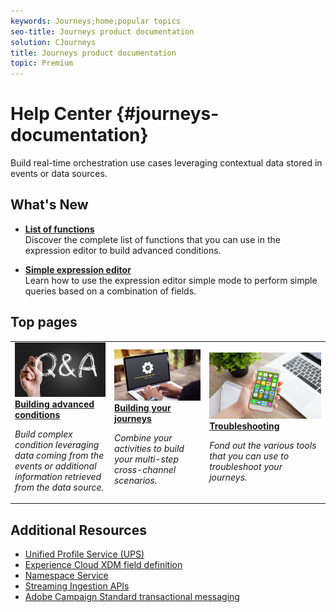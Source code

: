 ```yaml
---
keywords: Journeys;home;popular topics
seo-title: Journeys product documentation
solution: CJourneys
title: Journeys product documentation
topic: Premium
---
```


# Help Center {#journeys-documentation}

Build real-time orchestration use cases leveraging contextual data stored in events or data sources.

## What's New

* **[List of functions](using/expressionfunctions.md)**<br/>
Discover the complete list of functions that you can use in the expression editor to build advanced conditions.

* **[Simple expression editor](using/journeyorchestration.md#concept_ksq_2rt_52b/section_e2n_pft_dgb)**<br/>
Learn how to use the expression editor simple mode to perform simple queries based on a combination of fields.

## Top pages

<table>
<tr>
  <td>
    <a href="using/expressionadvanced.md">
      <img alt="expression" src="using/assets/FAQ.png"/>
    </a>
    <div>
      <a href="using/expressionadvanced.md">
    <strong>Building advanced conditions</strong>
    </a>
    </div>
    <p>
    <em>Build complex condition leveraging data coming from the events or additional information retrieved from the data source.</em>
    <p>
  </td>
   <td>
    <a href="using/journey.md">
      <img alt="journey" src="using/assets/upgrade.png" />
    </a>
    <div>
      <a href="using/journey.md">
    <strong>Building your journeys</strong>
    </a>
    </div>
    <p>
    <em>Combine your activities to build your multi-step cross-channel scenarios.</em>
    <p>
  </td>
  <td>
    <a href="using/troubleshooting.md">
       <img alt="troubleshooting" src="using/assets/push.png" />
    </a>
    <div>
       <a href="using/troubleshooting.md">
    <strong>Troubleshooting</strong>
    </a>
    </div>
    <p>
    <em>Fond out the various tools that you can use to troubleshoot your journeys.</em>
    <p>
  </td>
</tr>
</table>


## Additional Resources

* [Unified Profile Service (UPS)](https://www.adobe.io/apis/cloudplatform/dataservices/profile-identity-segmentation/profile-identity-segmentation-services.html#!api-specification/markdown/narrative/technical_overview/unified_profile_architectural_overview/unified_profile_architectural_overview.md)
* [Experience Cloud XDM field definition](https://www.adobe.io/apis/cloudplatform/dataservices/xdm.html)
* [Namespace Service](https://www.adobe.io/apis/cloudplatform/dataservices/profile-identity-segmentation/profile-identity-segmentation-services.html#!api-specification/markdown/narrative/technical_overview/identity_namespace_overview/identity_namespace_overview.md)
* [Streaming Ingestion APIs](https://www.adobe.io/apis/cloudplatform/dataservices/data-ingestion/data-ingestion-services.html#!api-specification/markdown/narrative/technical_overview/streaming_ingest/getting_started_with_platform_streaming_ingestion.md)
* [Adobe Campaign Standard transactional messaging](https://docs.adobe.com/content/help/en/campaign-standard/using/communication-channels/transactional-messaging/about-transactional-messaging.html)
